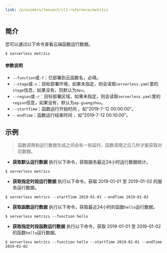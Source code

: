```yaml
---
link: /providers/tencent/cli-reference/metrics
---
```


## 简介
您可以通过以下命令查看云端函数运行数据。
```
$ serverless metrics
```



#### 参数说明

- `--function`或`-f`：已部署到云函数名，必填。
- `--stage`或`-s`：目标部署环境，如果未指定，则会读取`serverless.yaml`里的`stage`信息，如果没有，则默认为`dev`。
- `--region`或`-r`：目标部署区域，如果未指定，则会读取`serverless.yaml`里的`region`信息，如果没有，默认为`ap-guangzhou`。
- `--startTime`：函数运行开始时间 ，如“2019-7-12 00:00:00”。
- `--endTime`：函数运行结束时间 ，如“2019-7-12 00:10:00”。



## 示例

> 函数调用和运行数据生成之间会有一些延时，函数调用之后几秒才能获取对应数据。



- **获取默认运行数据**
执行以下命令，获取服务最近24小时运行数据统计。
```
$ serverless metrics
```



- **获取指定时段运行数据**
执行以下命令，获取 2019-01-01 至 2019-01-02 的服务运行数据。
```
$ serverless metrics --startTime 2019-01-01 --endTime 2019-01-02
```



- **获取函数运行数据**
执行以下命令，获取最近24小时的函数`hello`运行数据。
```
$ serverless metrics --function hello
```



- **获取指定时段函数运行数据**
执行以下命令，获取 2019-01-01 至 2019-01-02 的函数`hello`运行数据。
```
$ serverless metrics --function hello --startTime 2019-01-01 --endTime 2019-01-02
```



